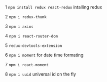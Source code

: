 1 `npm install redux react-redux` intalling redux

2 `npm i redux-thunk`

3 `npm i axios`

4 `npm i react-router-dom`

5 `redux-devtools-extension`

6 `npm i moment` for date time formating

7 `npm i react-moment`

8 `npm i uuid` universal id on the fly